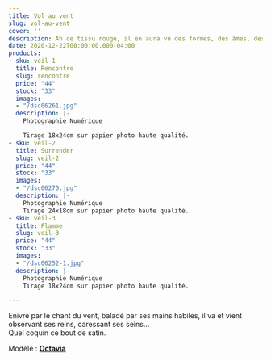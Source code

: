 ```yaml
---
title: Vol au vent
slug: vol-au-vent
cover: ''
description: Ah ce tissu rouge, il en aura vu des formes, des âmes, des femmes…
date: 2020-12-22T00:00:00.000-04:00
products:
- sku: veil-1
  title: Rencontre
  slug: rencontre
  price: "44"
  stock: "33"
  images:
  - "/dsc06261.jpg"
  description: |-
    Photographie Numérique

    Tirage 18x24cm sur papier photo haute qualité.
- sku: veil-2
  title: Surrender
  slug: veil-2
  price: "44"
  stock: "33"
  images:
  - "/dsc06270.jpg"
  description: |-
    Photographie Numérique
    Tirage 24x18cm sur papier photo haute qualité.
- sku: veil-3
  title: Flamme
  slug: veil-3
  price: "44"
  stock: "33"
  images:
  - "/dsc06252-1.jpg"
  description: |-
    Photographie Numérique
    Tirage 18x24cm sur papier photo haute qualité.

---
```

Enivré par le chant du vent, baladé par ses mains habiles, il va et vient observant ses reins, caressant ses seins…  
Quel coquin ce bout de satin.


Modèle : [**Octavia**](https://instagram.com/guduleocta "Octavia")
